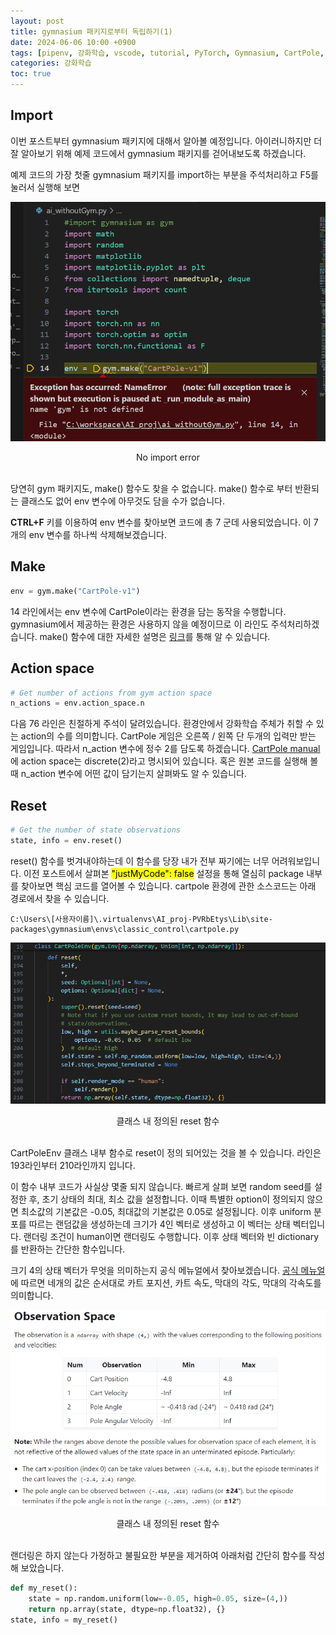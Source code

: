 ```yaml
---
layout: post
title: gymnasium 패키지로부터 독립하기(1)
date: 2024-06-06 10:00 +0900
tags: [pipenv, 강화학습, vscode, tutorial, PyTorch, Gymnasium, CartPole, debug, Jupyter Notebook]
categories: 강화학습
toc: true
---
```


## Import

이번 포스트부터 gymnasium 패키지에 대해서 알아볼 예정입니다.
아이러니하지만 더 잘 알아보기 위해 예제 코드에서 gymnasium 패키지를 걷어내보도록 하겠습니다.

예제 코드의 가장 첫줄 gymnasium 패키지를 import하는 부분을 주석처리하고 F5를 눌러서 실행해 보면

![No_import_error](/assets/img/RL_8/error.png)
<center>No import error</center>
<br/>

당연히 gym 패키지도, make() 함수도 찾을 수 없습니다.
make() 함수로 부터 반환되는 클래스도 없어 env 변수에 아무것도 담을 수가 없습니다.

**CTRL+F** 키를 이용하여 env 변수를 찾아보면 코드에 총 7 군데 사용되었습니다.
이 7개의 env 변수를 하나씩 삭제해보겠습니다.

## Make
```python
env = gym.make("CartPole-v1")
```

14 라인에서는 env 변수에 CartPole이라는 환경을 담는 동작을 수행합니다.
gymnasium에서 제공하는 환경은 사용하지 않을 예정이므로 이 라인도 주석처리하겠습니다.
make() 함수에 대한 자세한 설명은 [링크](https://gymnasium.farama.org/api/registry/#gymnasium.envs.registration.EnvSpec)를 통해 알 수 있습니다.

## Action space
```python
# Get number of actions from gym action space
n_actions = env.action_space.n
```

다음 76 라인은 친절하게 주석이 달려있습니다.
환경안에서 강화학습 주체가 취할 수 있는 action의 수를 의미합니다.
CartPole 게임은 오른쪽 / 왼쪽 단 두개의 입력만 받는 게임입니다.
따라서 n_action 변수에 정수 2를 담도록 하겠습니다.
[CartPole manual](https://gymnasium.farama.org/environments/classic_control/cart_pole/)에 action space는 discrete(2)라고 명시되어 있습니다.
혹은 원본 코드를 실행해 볼 때 n_action 변수에 어떤 값이 담기는지 살펴봐도 알 수 있습니다.

## Reset
```python
# Get the number of state observations
state, info = env.reset()
```

reset() 함수를 벗겨내야하는데 이 함수를 당장 내가 전부 짜기에는 너무 어려워보입니다.
이전 포스트에서 살펴본 <mark>"justMyCode": false</mark> 설정을 통해 열심히 package 내부를 찾아보면 핵심 코드를 열어볼 수 있습니다.
cartpole 환경에 관한 소스코드는 아래 경로에서 찾을 수 있습니다.

```
C:\Users\[사용자이름]\.virtualenvs\AI_proj-PVRbEtys\Lib\site-packages\gymnasium\envs\classic_control\cartpole.py
```
![reset_function](/assets/img/RL_8/reset.png)
<center>클래스 내 정의된 reset 함수</center>
<br/>

CartPoleEnv 클래스 내부 함수로 reset이 정의 되어있는 것을 볼 수 있습니다.
라인은 193라인부터 210라인까지 입니다.

이 함수 내부 코드가 사실상 몇줄 되지 않습니다.
빠르게 살펴 보면 random seed를 설정한 후, 초기 상태의 최대, 최소 값을 설정합니다.
이때 특별한 option이 정의되지 않으면 최소값의 기본값은 -0.05, 최대값의 기본값은 0.05로 설정됩니다.
이후 uniform 분포를 따르는 랜덤값을 생성하는데 크기가 4인 벡터로 생성하고 이 벡터는 상태 벡터입니다.
랜더링 조건이 human이면 랜더링도 수행합니다.
이후 상태 벡터와 빈 dictionary를 반환하는 간단한 함수입니다.

크기 4의 상태 벡터가 무엇을 의미하는지 공식 메뉴얼에서 찾아보겠습니다.
[공식 메뉴얼](https://gymnasium.farama.org/environments/classic_control/cart_pole/)에 따르면 네개의 값은 순서대로 카트 포지션, 카트 속도, 막대의 각도, 막대의 각속도를 의미합니다.

![observation_space](/assets/img/RL_8/observation_space.png)
<center>클래스 내 정의된 reset 함수</center>
<br/>

랜더링은 하지 않는다 가정하고 불필요한 부분을 제거하여 아래처럼 간단히 함수를 작성해 보았습니다.

```python
def my_reset():
    state = np.random.uniform(low=-0.05, high=0.05, size=(4,))
    return np.array(state, dtype=np.float32), {}
state, info = my_reset()
```